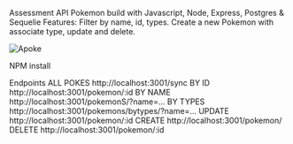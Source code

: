 Assessment API Pokemon build with Javascript, Node, Express, Postgres & Sequelie
Features: Filter by name, id, types. Create a new Pokemon with associate type, update
and delete.



![Apoke](https://user-images.githubusercontent.com/68755402/173983940-dc625612-1278-485b-a652-60dc0358891d.jpg)

NPM install

Endpoints
ALL POKES
http://localhost:3001/sync 
BY ID
http://localhost:3001/pokemon/:id 
BY NAME
http://localhost:3001/pokemonS/?name=...
BY TYPES
http://localhost:3001/pokemons/bytypes/?name=... 
UPDATE
http://localhost:3001/pokemon/:id 
CREATE
http://localhost:3001/pokemon/ 
DELETE
http://localhost:3001/pokemon/:id



